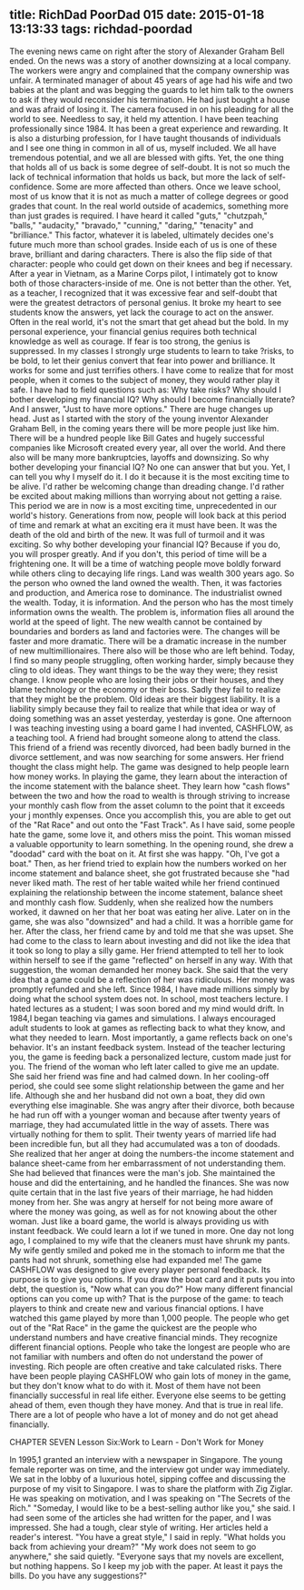 title: RichDad PoorDad 015
date: 2015-01-18 13:13:33
tags: richdad-poordad
---

The evening news came on right after the story of Alexander Graham Bell ended. On the news was a story of another downsizing at a local company. The workers were angry and complained that the company ownership was unfair. A terminated manager of about 45 years of age had his wife and two babies at the plant and was begging the guards to let him talk to the owners to ask if they would reconsider his termination. He had just bought a house and was afraid of losing it. The camera focused in on his pleading for all the world to see. Needless to say, it held my attention.
I have been teaching professionally since 1984.  It has been a great experience and rewarding. It is also a disturbing profession, for I have
taught thousands of individuals and I see one thing in common in all of us, myself included. We all have tremendous potential, and we all are blessed with gifts. Yet, the one thing that holds all of us back is some degree of self-doubt. It is not so much the lack of technical information that holds us back, but more the lack of self-confidence. Some are more affected than others.
Once we leave school, most of us know that it is not as much a matter of college degrees or good grades that count. In the real world outside of academics, something more than just grades is required. I have heard it called "guts," "chutzpah," "balls," "audacity," "bravado," "cunning," "daring," "tenacity" and "brilliance." This factor, whatever it is labeled, ultimately decides one's future much more than school grades.
Inside each of us is one of these brave, brilliant and daring characters. There is also the flip side of that character: people who could get down on their knees and beg if necessary. After a year in Vietnam, as a Marine Corps pilot, I intimately got to know both of those characters-inside of me.  One is not better than the other.
Yet, as a teacher, I recognized that it was excessive fear and self-doubt that were the greatest detractors of personal genius.  It broke my heart to see students know the answers, yet lack the courage to act on the answer. Often in the real world, it's not the smart that get ahead but the bold.
In my personal experience, your financial genius requires both technical knowledge as well as courage. If fear is too strong, the genius is suppressed. In my classes I strongly urge students to learn to take       ?risks, to be bold, to let their genius convert that fear into power and brilliance. It works for some and just terrifies others. I have come to realize that for most people, when it comes to the subject of money, they would rather play it safe. I have had to field questions such as: Why take risks? Why should I bother developing my financial IQ? Why should I become financially literate?
And I answer, "Just to have more options."
There are huge changes up head. Just as I started with the story of the young inventor Alexander Graham Bell, in the coming years there will be more people just like him. There will be a hundred people like Bill Gates and hugely successful companies like Microsoft created every year, all over the world. And there also will be many more bankruptcies, layoffs and downsizing.
So why bother developing your financial IQ? No one can answer that but you. Yet, I can tell you why I myself do it.  I do it because it is the most exciting time to be alive. I'd rather be welcoming change than dreading change.  I'd rather be excited about making millions than worrying about not getting a raise. This period we are in now is a most exciting time, unprecedented in our world's history. Generations from now, people will look back at this period of time and remark at what an exciting era it must have been. It was the death of the old and birth of the new. It was full of turmoil and it was exciting.
So why bother developing your financial IQ? Because if you do, you will prosper greatly. And if you don't, this period of time will be a frightening one. It will be a time of watching people move boldly forward while others cling to decaying life rings.
Land was wealth 300 years ago. So the person who owned the land owned the wealth. Then, it was factories and production, and America rose to dominance. The industrialist owned the wealth. Today, it is information. And the person who has the most timely information owns the wealth. The problem is, information flies all around the world at the speed of light. The new wealth cannot be contained by boundaries and borders as land and factories were. The changes will be faster and more dramatic. There will be a dramatic increase in the number of new multimillionaires. There also will be those who are left behind.
Today, I find so many people struggling, often working harder, simply because they cling to old ideas. They want things to be the way they were; they resist change.  I know people who are losing their jobs or their houses, and they blame technology or the economy or their boss. Sadly they fail to realize that they might be the problem. Old ideas are their biggest liability.  It is a liability simply because they fail to realize that while that idea or way of doing something was an asset yesterday, yesterday is gone.
One afternoon I was teaching investing using a board game I had invented, CASHFLOW, as a teaching tool. A friend had brought someone along to attend the class. This friend of a friend was recently divorced, had been badly burned in the divorce settlement, and was now searching for some answers. Her friend thought the class might help.
The game was designed to help people learn how money works. In playing the game, they learn about the interaction of the income statement with the balance sheet. They learn how "cash flows" between
the two and how the road to wealth is through striving to increase your monthly cash flow from the asset column to the point that it exceeds your j monthly expenses. Once you accomplish this, you are able to get out of the "Rat Race" and out onto the "Fast Track".
As I have said, some people hate the game, some love it, and others miss the point. This woman missed a valuable opportunity to learn something. In the opening round, she drew a "doodad" card with the boat on it. At first she was happy.  "Oh, I've got a boat." Then, as her friend tried to explain how the numbers worked on her income statement and balance sheet, she got frustrated because she "had never liked math. The rest of her table waited while her friend continued explaining the relationship between the income statement, balance sheet and monthly cash flow.  Suddenly, when she realized how the numbers worked, it dawned on her that her boat was eating her alive. Later on in the game, she was also "downsized" and had a child. It was a horrible game for her.
After the class, her friend came by and told me that she was upset. She had come to the class to learn about investing and did not like the idea that it took so long to play a silly game.
Her friend attempted to tell her to look within herself to see if the game "reflected" on herself in any way. With that suggestion, the woman demanded her money back. She said that the very idea that a game could be a reflection of her was ridiculous. Her money was promptly refunded and she left.
Since 1984, I have made millions simply by doing what the school system does not. In school, most teachers lecture. I hated lectures as a student; I was soon bored and my mind would drift.
In 1984,I began teaching via games and simulations. I always encouraged adult students to look at games as reflecting back to what they know, and what they needed to learn. Most importantly, a game reflects back on one's behavior. It's an instant feedback system.  Instead of the teacher lecturing you, the game is feeding back a personalized lecture, custom made just for you.
The friend of the woman who left later called to give me an update. She said her friend was fine and had calmed down.  In her cooling-off period, she could see some slight relationship between the game and her life.
Although she and her husband did not own a boat, they did own
everything else imaginable.  She was angry after their divorce, both because he had run off with a younger woman and because after twenty years of marriage, they had accumulated little in the way of assets. There was virtually nothing for them to split. Their twenty years of married life had been incredible fun, but all they had accumulated was a ton of doodads.
She realized that her anger at doing the numbers-the income statement and balance sheet-came from her embarrassment of not understanding them. She had believed that finances were the man's job. She maintained the house and did the entertaining, and he handled the finances. She was now quite certain that in the last five years of their marriage, he had hidden money from her. She was angry at herself for not being more aware of where the money was going, as well as for not knowing about the other woman.
Just like a board game, the world is always providing us with instant feedback. We could learn a lot if we tuned in more. One day not long ago, I complained to my wife that the cleaners must have shrunk my pants. My wife gently smiled and poked me in the stomach to inform me that the pants had not shrunk, something else had expanded me!
The game CASHFLOW was designed to give every player personal feedback. Its purpose is to give you options. If you draw the boat card and it puts you into debt, the question is, "Now what can you do?" How many different financial options can you come up with? That is the purpose of the game: to teach players to think and create new and various financial options.
I have watched this game played by more than 1,000 people. The people who get out of the "Rat Race" in the game the quickest are the people who understand numbers and have creative financial minds. They recognize different financial options.  People who take the longest are people who are not familiar with numbers and often do not understand the power of investing. Rich people are often creative and take calculated risks.
There have been people playing CASHFLOW who gain lots of money in the game, but they don't know what to do with it. Most of them have not been financially successful in real life either. Everyone else seems to be getting ahead of them, even though they have money. And that is true in real life. There are a lot of people who have a lot of money and do not get ahead financially.


CHAPTER SEVEN
Lesson Six:Work to Learn -  Don't Work for Money

In 1995,1 granted an interview with a newspaper in Singapore. The young female reporter was on time, and the interview got under way immediately. We sat in the lobby of a luxurious hotel, sipping coffee and discussing the purpose of my visit to Singapore. I was to share the platform with Zig Ziglar. He was speaking on motivation, and I was speaking on "The Secrets of the Rich."
"Someday, I would like to be a best-selling author like you," she said. I had seen some of the articles she had written for the paper, and I was impressed. She had a tough, clear style of writing. Her articles held a reader's interest.
"You have a great style," I said in reply.  "What holds you back from achieving your dream?"
"My work does not seem to go anywhere," she said quietly. "Everyone says that my novels are excellent, but nothing happens.  So I keep my job with the paper. At least it pays the bills. Do you have any suggestions?"
